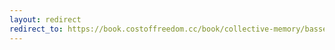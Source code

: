 ```yaml
---
layout: redirect
redirect_to: https://book.costoffreedom.cc/book/collective-memory/bassel-k.html
---
```

